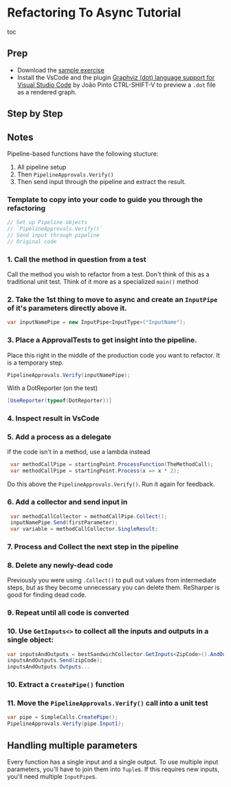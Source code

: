 # Refactoring To Async Tutorial

toc


## Prep

* Download the [sample exercise](https://github.com/refactoring-pipelines/PipelinesExercise) 
* Install the VsCode and the plugin [Graphviz (dot) language support for Visual Studio Code](https://marketplace.visualstudio.com/items?itemName=joaompinto.vscode-graphviz) by João Pinto
CTRL-SHIFT-V to preview a `.dot` file as a rendered graph.


## Step by Step

## Notes

Pipeline-based functions have the following stucture:

 1. All pipeline setup
 2. Then `PipelineApprovals.Verify()`
 3. Then send input through the pipeline and extract the result.

### Template to copy into your code to guide you through the refactoring

```cs
// Set up Pipeline objects
// `PipelineApprovals.Verify()`
// Send input through pipeline
// Original code
```
### 1. Call the method in question from a test

Call the method you wish to refactor from a test. Don't think of this as a traditional unit test. Think of it more as a specialized `main()` method

### 2. Take the 1st thing to move to async and create an `InputPipe` of it's parameters directly above it.

``` cs
var inputNamePipe = new InputPipe<InputType>("InputName");
```

### 3. Place a ApprovalTests to get insight into the pipeline.

Place this right in the middle of the production code you want to refactor. It is a temporary step.

``` cs
PipelineApprovals.Verify(inputNamePipe);
```

With a DotReporter (on the test)

``` cs
[UseReporter(typeof(DotReporter))]
```

### 4. Inspect result in VsCode

### 5. Add a process as a delegate

If the code isn't in a method, use a lambda instead

``` cs
 var methodCallPipe = startingPoint.ProcessFunction(TheMethodCall);
 var methodCallPipe = startingPoint.Process(x => x * 2);
```

Do this above the `PipelineApprovals.Verify()`. Run it again for feedback.

### 6. Add a collector and send input in

``` cs
 var methodCallCollector = methodCallPipe.Collect();
 inputNamePipe.Send(firstParameter);
 var variable = methodCallCollector.SingleResult;
```

### 7. Process and Collect the next step in the pipeline

### 8. Delete any newly-dead code

Previously you were using `.Collect()` to pull out values from intermediate steps, but as they become unnecessary you can delete them. ReSharper is good for finding dead code.

### 9. Repeat until all code is converted

### 10. Use `GetInputs<>` to collect all the inputs and outputs in a single object:

``` cs
var inputsAndOutputs = bestSandwichCollector.GetInputs<ZipCode>().AndOutputs<Sandwich>().AsTuple();
inputsAndOutputs.Send(zipCode);
inputsAndOutputs.Outputs...
```
### 10. Extract a `CreatePipe()` function

### 11. Move the `PipelineApprovals.Verify()` call into a unit test

``` cs
var pipe = SimpleCalls.CreatePipe();
PipelineApprovals.Verify(pipe.Input1);
```

## Handling multiple parameters

Every function has a single input and a single output. To use multiple input parameters, you'll have to join them into `Tuple`s. If this requires new inputs, you'll need multiple `InputPipe`s.
